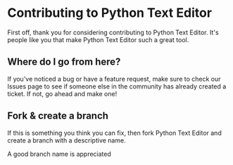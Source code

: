 # Contributing to Python Text Editor

First off, thank you for considering contributing to Python Text Editor. It's people like you that make Python Text Editor such a great tool.

## Where do I go from here?

If you've noticed a bug or have a feature request, make sure to check our Issues page to see if someone else in the community has already created a ticket. If not, go ahead and make one!

## Fork & create a branch

If this is something you think you can fix, then fork Python Text Editor and create a branch with a descriptive name.

A good branch name is appreciated
